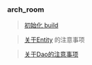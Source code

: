 ### arch_room

> [初始化 build](library/compile_build.md)

> [关于Entity](library/Entity.md) 的注意事项

> [关于Dao的注意事项](library/Dao.md)


